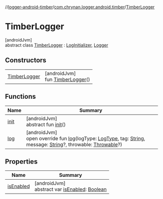 //[logger-android-timber](../../../index.md)/[com.chrynan.logger.android.timber](../index.md)/[TimberLogger](index.md)

# TimberLogger

[androidJvm]\
abstract class [TimberLogger](index.md) : [LogInitializer](../../../../logger-core/logger-core/com.chrynan.logger/-log-initializer/index.md), [Logger](../../../../logger-core/logger-core/com.chrynan.logger/-logger/index.md)

## Constructors

| | |
|---|---|
| [TimberLogger](-timber-logger.md) | [androidJvm]<br>fun [TimberLogger](-timber-logger.md)() |

## Functions

| Name | Summary |
|---|---|
| [init](index.md#1639196271%2FFunctions%2F1672300378) | [androidJvm]<br>abstract fun [init](index.md#1639196271%2FFunctions%2F1672300378)() |
| [log](log.md) | [androidJvm]<br>open override fun [log](log.md)(logType: [LogType](../../../../logger-core/logger-core/com.chrynan.logger/-log-type/index.md), tag: [String](https://kotlinlang.org/api/latest/jvm/stdlib/kotlin/-string/index.html), message: [String](https://kotlinlang.org/api/latest/jvm/stdlib/kotlin/-string/index.html)?, throwable: [Throwable](https://kotlinlang.org/api/latest/jvm/stdlib/kotlin/-throwable/index.html)?) |

## Properties

| Name | Summary |
|---|---|
| [isEnabled](index.md#636237714%2FProperties%2F1672300378) | [androidJvm]<br>abstract var [isEnabled](index.md#636237714%2FProperties%2F1672300378): [Boolean](https://kotlinlang.org/api/latest/jvm/stdlib/kotlin/-boolean/index.html) |
